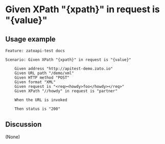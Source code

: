 
Given XPath "{xpath}" in request is "{value}"
=============================================================================================================

Usage example
-------------

```
Feature: zatoapi-test docs

Scenario: Given XPath "{xpath}" in request is "{value}"

    Given address "http://apitest-demo.zato.io"
    Given URL path "/demo/xml"
    Given HTTP method "POST"
    Given format "XML"
    Given request is "<req><howdy>foo</howdy></req>"
    Given XPath "//howdy" in request is "partner"

    When the URL is invoked

    Then status is "200"
```

Discussion
----------

(None)